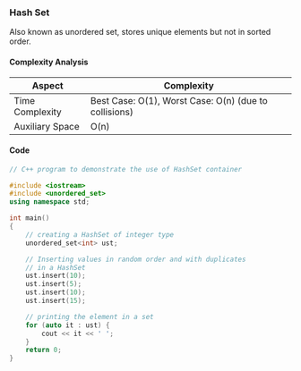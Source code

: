 ### Hash Set

Also known as unordered set, stores unique elements but not in sorted order.

#### Complexity Analysis

| Aspect          | Complexity                                            |
| --------------- | ----------------------------------------------------- |
| Time Complexity | Best Case: O(1), Worst Case: O(n) (due to collisions) |
| Auxiliary Space | O(n)                                                  |

#### Code

```cpp
// C++ program to demonstrate the use of HashSet container

#include <iostream>
#include <unordered_set>
using namespace std;

int main()
{
    // creating a HashSet of integer type
    unordered_set<int> ust;

    // Inserting values in random order and with duplicates
    // in a HashSet
    ust.insert(10);
    ust.insert(5);
    ust.insert(10);
    ust.insert(15);

    // printing the element in a set
    for (auto it : ust) {
        cout << it << ' ';
    }
    return 0;
}

```
